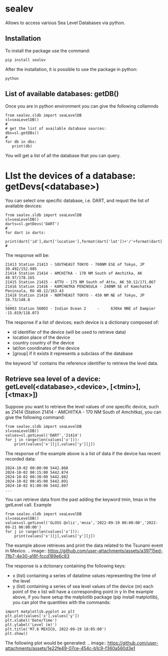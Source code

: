 # sealev
Allows to access various Sea Level Databases via python.
## Installation
To install the package use the command:     
```
pip install sealev
```
After the installation, it is possible to use the package in python:
```
python
```
## List of available databases: getDB()
Once you are in python environment you can give the following collamnds
```
from sealev.sldb import seaLevelDB
sl=seaLevelDB()
#
# get the list of available database sources:
dbs=sl.getDBs()
#
for db in dbs:
   print(db)
```
You will get a list of all the database that you can query.
# LIst the devices of a database: getDevs(\<database\>)

You can select one specific database, i.e. DART, and requst the list of available devices:
```
from sealev.sldb import seaLevelDB
sl=seaLevelDB()
darts=sl.getDevs('DART')
#
for dart in darts:
    print(dart['id'],dart['location'],format(dart['lat'])+'/'+format(dart['lon']))
#
```
The response will be:
```
21413 Station 21413 - SOUTHEAST TOKYO - 700NM ESE of Tokyo, JP 30.492/152.085
21414 Station 21414 - AMCHITKA - 170 NM South of Amchitka, AK 48.97/178.165
21415 Station 21415 - ATTU - 175 NM South of Attu, AK 50.12/171.867
21416 Station 21416 - KAMCHATKA PENINSULA - 240NM SE of Kamchatka Peninsula, RU 48.12/163.43
21418 Station 21418 - NORTHEAST TOKYO - 450 NM NE of Tokyo, JP 38.73/148.8
...
56003 Station 56003 - Indian Ocean 2     -     630km NNE of Dampier -15.019/118.073

```

The response if a list of devices; each device is a dictionary composed of:
- id   identifier of the device (will be used to retrieve data)
- location   place of the device
- country   country of the device
- lat/lon   coordinates of the device
- [group]   if it exists it represents a subclass of the database

the keyword 'id' contains the reference identifier to retrieve the level data.
## Retrieve sea level of a device: getLevel(\<database\>,\<device\>, \[\<tmin\>\],\[\<tmax\>\])
Suppose you want to retrieve the level values of one specific device, such as 21414 (Station 21414 - AMCHITKA - 170 NM South of Amchitka), you can give the following command:
```
from sealev.sldb import seaLevelDB
sl=seaLevelDB()
values=sl.getLevel('DART','21414')
for j in range(len(values['x'])):
    print(values['x'][j],values['y'][j])
```
The response of the example above is a list of data if the device has recent recorded data:
```
2024-10-02 00:00:00 5442.868
2024-10-02 00:15:00 5442.874
2024-10-02 00:30:00 5442.882
2024-10-02 00:45:00 5442.891
2024-10-02 01:00:00 5442.897
...
```
You can retrieve data from the past adding the keyword tmin, tmax in the getLevel call. Example
```
from sealev.sldb import seaLevelDB
sl=seaLevelDB()
values=sl.getLevel('GLOSS @vliz','mnza','2022-09-19 00:00:00','2022-09-21 00:00:00')
for j in range(len(values['x'])):
    print(values['x'][j],values['y'][j])
```
The example above retrieves and print the data related to the Tsunami event in Mexico.
.. image:: https://github.com/user-attachments/assets/a39715ed-7fb7-4e30-a16f-fccd189e6c83

The response is a dctionary containing the following keys:
-   x   (list) containing a series of datatime values representing the time of the level
-   y   (list) containing a series of sea level values of the device (m)
each point of the x list will have a corresponding point in y
In the example above, if you have setup the matplotlib package (pip install matplotlib), you can plot the quantities with the commands:
  
```
import matplotlib.pyplot as plt
plt.plot(values['x'],values['y'])
plt.xlabel('Date/Time')
plt.ylabel('Level (m)')
plt.title('M7.6 MEXICO, 2022-09-19 18:05:00')
plt.show()
```
The following plot would be generated:
.. image:: https://github.com/user-attachments/assets/1e22fe49-07ce-454c-b1c9-f360a580d3e1